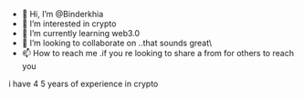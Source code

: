 - 👋 Hi, I’m @Binderkhia
- 👀 I’m interested in crypto
- 🌱 I’m currently learning web3.0
- 💞️ I’m looking to collaborate on ..that sounds great\
- 📫 How to reach me .if you re looking to share a from for others to reach you

<!---
Binderkhia/Binderkhia is a ✨ special ✨ repository because its `README.md` (this file) appears on your GitHub profile.
You can click the Preview link to take a look at your changes.
--->i have 4 5 years of experience in crypto
